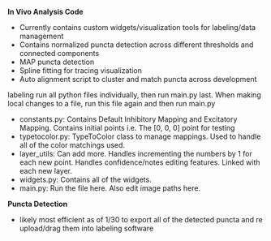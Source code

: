 **In Vivo Analysis Code**
- Currently contains custom widgets/visualization tools for labeling/data management
- Contains normalized puncta detection across different thresholds and connected components
- MAP puncta detection
- Spline fitting for tracing visualization
- Auto alignment script to cluster and match puncta across development 

labeling
run all python files individually, then run main.py last. When making local changes to a file, run this file again and then run main.py
- constants.py: Contains Default Inhibitory Mapping and Excitatory Mapping. Contains initial points i.e. The [0, 0, 0] point for testing
- typetocolor.py: TypeToColor class to manage mappings. Used to handle all of the color matchings used. 
- layer_utils: Can add more. Handles incrementing the numbers by 1 for each new point. Handles confidence/notes editing features. Linked with each new layer. 
- widgets.py: Contains all of the widgets. 
- main.py: Run the file here. Also edit image paths here. 

**Puncta Detection**
- likely most efficient as of 1/30 to export all of the detected puncta and re upload/drag them into labeling software
